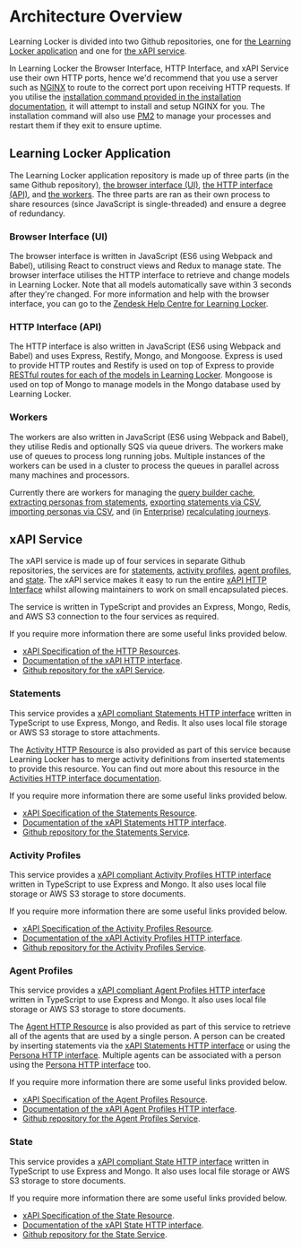 ---
---

# Architecture Overview
Learning Locker is divided into two Github repositories, one for [the Learning Locker application](#learning-locker-application) and one for [the xAPI service](#xapi-service).

In Learning Locker the Browser Interface, HTTP Interface, and xAPI Service use their own HTTP ports, hence we'd recommend that you use a server such as [NGINX](https://www.nginx.com/) to route to the correct port upon receiving HTTP requests. If you utilise the [installation command provided in the installation documentation](../guides-installing), it will attempt to install and setup NGINX for you. The installation command will also use [PM2](https://github.com/Unitech/pm2) to manage your processes and restart them if they exit to ensure uptime.

## Learning Locker Application
The Learning Locker application repository is made up of three parts (in the same Github repository), [the browser interface (UI)](#browser-interface-ui), [the HTTP interface (API)](#http-interface-api), and [the workers](#workers). The three parts are ran as their own process to share resources (since JavaScript is single-threaded) and ensure a degree of redundancy.

### Browser Interface (UI)
The browser interface is written in JavaScript (ES6 using Webpack and Babel), utilising React to construct views and Redux to manage state. The browser interface utilises the HTTP interface to retrieve and change models in Learning Locker. Note that all models automatically save within 3 seconds after they're changed. For more information and help with the browser interface, you can go to the [Zendesk Help Centre for Learning Locker](https://ht2ltd.zendesk.com/hc/en-us/categories/115000129989-Learning-Locker).

### HTTP Interface (API)
The HTTP interface is also written in JavaScript (ES6 using Webpack and Babel) and uses Express, Restify, Mongo, and Mongoose. Express is used to provide HTTP routes and Restify is used on top of Express to provide [RESTful routes for each of the models in Learning Locker](../http-models). Mongoose is used on top of Mongo to manage models in the Mongo database used by Learning Locker. 

### Workers
The workers are also written in JavaScript (ES6 using Webpack and Babel), they utilise Redis and optionally SQS via queue drivers. The workers make use of queues to process long running jobs. Multiple instances of the workers can be used in a cluster to process the queues in parallel across many machines and processors.

Currently there are workers for managing the [query builder cache](https://ht2ltd.zendesk.com/hc/en-us/articles/115000925249-Query-Builder-Overview), [extracting personas from statements](../http-personas), [exporting statements via CSV](https://ht2ltd.zendesk.com/hc/en-us/articles/115000931369-Exporting-statements-to-CSV), [importing personas via CSV](https://ht2ltd.zendesk.com/hc/en-us/articles/115001223771-Adding-Additional-Data-to-People-via-CSV), and (in [Enterprise](https://www.ht2labs.com/learning-locker)) [recalculating journeys](https://ht2ltd.zendesk.com/hc/en-us/articles/115000857025-Journeys-Overview).

## xAPI Service
The xAPI service is made up of four services in separate Github repositories, the services are for [statements](#statements), [activity profiles](#activity-profiles), [agent profiles](#agent-profiles), and [state](#state). The xAPI service makes it easy to run the entire [xAPI HTTP Interface](../xapi-http) whilst allowing maintainers to work on small encapsulated pieces.

The service is written in TypeScript and provides an Express, Mongo, Redis, and AWS S3 connection to the four services as required.

If you require more information there are some useful links provided below.
- [xAPI Specification of the HTTP Resources](https://github.com/adlnet/xAPI-Spec/blob/master/xAPI-Communication.md#20-resources).
- [Documentation of the xAPI HTTP interface](../http-xapi).
- [Github repository for the xAPI Service](http://github.com/LearningLocker/xapi-service).

### Statements
This service provides a [xAPI compliant Statements HTTP interface](../http-xapi-statements) written in TypeScript to use Express, Mongo, and Redis. It also uses local file storage or AWS S3 storage to store attachments.

The [Activity HTTP Resource](https://github.com/adlnet/xAPI-Spec/blob/master/xAPI-Communication.md#25-activities-resource) is also provided as part of this service because Learning Locker has to merge activity definitions from inserted statements to provide this resource. You can find out more about this resource in the [Activities HTTP interface documentation](../http-xapi-activities#get-activities).

If you require more information there are some useful links provided below.
- [xAPI Specification of the Statements Resource](https://github.com/adlnet/xAPI-Spec/blob/master/xAPI-Communication.md#stmtres).
- [Documentation of the xAPI Statements HTTP interface](../http-xapi-statements).
- [Github repository for the Statements Service](http://github.com/LearningLocker/xapi-statements).

### Activity Profiles
This service provides a [xAPI compliant Activity Profiles HTTP interface](../http-xapi-activities) written in TypeScript to use Express and Mongo. It also uses local file storage or AWS S3 storage to store documents.

If you require more information there are some useful links provided below.
- [xAPI Specification of the Activity Profiles Resource](https://github.com/adlnet/xAPI-Spec/blob/master/xAPI-Communication.md#actprofres).
- [Documentation of the xAPI Activity Profiles HTTP interface](../http-xapi-activities).
- [Github repository for the Activity Profiles Service](http://github.com/LearningLocker/xapi-activities).

### Agent Profiles
This service provides a [xAPI compliant Agent Profiles HTTP interface](../http-xapi-agents) written in TypeScript to use Express and Mongo. It also uses local file storage or AWS S3 storage to store documents.

The [Agent HTTP Resource](https://github.com/adlnet/xAPI-Spec/blob/master/xAPI-Communication.md#24-agents-resource) is also provided as part of this service to retrieve all of the agents that are used by a single person. A person can be created by inserting statements via the [xAPI Statements HTTP interface](../http-xapi-statements) or using the [Persona HTTP interface](../http-personas). Multiple agents can be associated with a person using the [Persona HTTP interface](../http-personas) too.

If you require more information there are some useful links provided below.
- [xAPI Specification of the Agent Profiles Resource](https://github.com/adlnet/xAPI-Spec/blob/master/xAPI-Communication.md#26-agent-profile-resource).
- [Documentation of the xAPI Agent Profiles HTTP interface](../http-xapi-agents).
- [Github repository for the Agent Profiles Service](http://github.com/LearningLocker/xapi-agents).

### State
This service provides a [xAPI compliant State HTTP interface](../http-xapi-states) written in TypeScript to use Express and Mongo. It also uses local file storage or AWS S3 storage to store documents.

If you require more information there are some useful links provided below.
- [xAPI Specification of the State Resource](https://github.com/adlnet/xAPI-Spec/blob/master/xAPI-Communication.md#23-state-resource).
- [Documentation of the xAPI State HTTP interface](../http-xapi-states).
- [Github repository for the State Service](http://github.com/LearningLocker/xapi-state).
